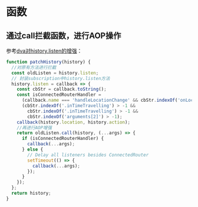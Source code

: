 # 函数

## 通过call拦截函数，进行AOP操作

参考[dva对history.listen的增强](https://github.com/FunnyLiu/dva/blob/readsource/packages/dva/src/index.js#L108)：


``` js
function patchHistory(history) {
  //对原有方法进行拦截
  const oldListen = history.listen;
  // 封装subscription中history.listen方法
  history.listen = callback => {
    const cbStr = callback.toString();
    const isConnectedRouterHandler =
      (callback.name === 'handleLocationChange' && cbStr.indexOf('onLocationChanged') > -1) ||
      (cbStr.indexOf('.inTimeTravelling') > -1 &&
        cbStr.indexOf('.inTimeTravelling') > -1 &&
        cbStr.indexOf('arguments[2]') > -1);
    callback(history.location, history.action);
    //再进行AOP增强
    return oldListen.call(history, (...args) => {
      if (isConnectedRouterHandler) {
        callback(...args);
      } else {
        // Delay all listeners besides ConnectedRouter
        setTimeout(() => {
          callback(...args);
        });
      }
    });
  };
  return history;
}


```


